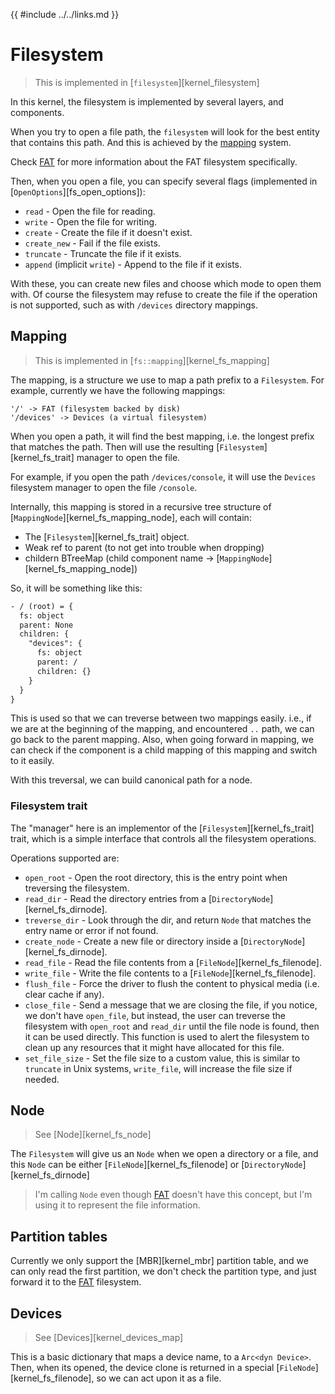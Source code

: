 {{ #include ../../links.md }}

# Filesystem

> This is implemented in [`filesystem`][kernel_filesystem]

In this kernel, the filesystem is implemented by several layers, and components.

When you try to open a file path, the `filesystem` will look for the best entity that contains this path.
And this is achieved by the [mapping](#mapping) system.

Check [FAT] for more information about the FAT filesystem specifically.

Then, when you open a file, you can specify several flags (implemented in [`OpenOptions`][fs_open_options]):
- `read` - Open the file for reading.
- `write` - Open the file for writing.
- `create` - Create the file if it doesn't exist.
- `create_new` - Fail if the file exists.
- `truncate` - Truncate the file if it exists.
- `append` (implicit `write`) - Append to the file if it exists.

With these, you can create new files and choose which mode to open them with. Of course the filesystem may refuse to create the file if the
operation is not supported, such as with `/devices` directory mappings.

## Mapping

> This is implemented in [`fs::mapping`][kernel_fs_mapping]

The mapping, is a structure we use to map a path prefix to a `Filesystem`.
For example, currently we have the following mappings:
```
'/' -> FAT (filesystem backed by disk)
'/devices' -> Devices (a virtual filesystem)
```

When you open a path, it will find the best mapping, i.e. the longest prefix that matches the path.
Then will use the resulting [`Filesystem`][kernel_fs_trait] manager to open the file.

For example, if you open the path `/devices/console`, it will use the `Devices` filesystem manager to open the file `/console`.

Internally, this mapping is stored in a recursive tree structure of [`MappingNode`][kernel_fs_mapping_node],
each will contain:
- The [`Filesystem`][kernel_fs_trait] object.
- Weak ref to parent (to not get into trouble when dropping)
- childern BTreeMap (child component name -> [`MappingNode`][kernel_fs_mapping_node])

So, it will be something like this:
```txt
- / (root) = {
  fs: object
  parent: None
  children: {
    "devices": {
      fs: object
      parent: /
      children: {}
    }
  }
}
```

This is used so that we can treverse between two mappings easily.
i.e., if we are at the beginning of the mapping, and encountered `..` path, we can go back to the parent mapping.
Also, when going forward in mapping, we can check if the component is a child mapping of this mapping and switch to it easily.

With this treversal, we can build canonical path for a node.


### Filesystem trait

The "manager" here is an implementor of the [`Filesystem`][kernel_fs_trait] trait, which is a simple interface that controls all
the filesystem operations.

Operations supported are:
- `open_root` - Open the root directory, this is the entry point when treversing the filesystem.
- `read_dir` - Read the directory entries from a [`DirectoryNode`][kernel_fs_dirnode].
- `treverse_dir` - Look through the dir, and return `Node` that matches the entry name or error if not found.
- `create_node` - Create a new file or directory inside a [`DirectoryNode`][kernel_fs_dirnode].
- `read_file` - Read the file contents from a [`FileNode`][kernel_fs_filenode].
- `write_file` - Write the file contents to a [`FileNode`][kernel_fs_filenode].
- `flush_file` - Force the driver to flush the content to physical media (i.e. clear cache if any).
- `close_file` - Send a message that we are closing the file, if you notice, we don't have `open_file`, but instead, the user can 
  treverse the filesystem with `open_root` and `read_dir` until the file node is found, then it can be used directly. This function
  is used to alert the filesystem to clean up any resources that it might have allocated for this file.
- `set_file_size` - Set the file size to a custom value, this is similar to `truncate` in Unix systems, `write_file`, will increase
  the file size if needed.

## Node

> See [Node][kernel_fs_node]

The `Filesystem` will give us an `Node` when we open a directory or a file, and this `Node` can be either [`FileNode`][kernel_fs_filenode] or [`DirectoryNode`][kernel_fs_dirnode]

> I'm calling `Node` even though [FAT] doesn't have this concept, but I'm using it to represent the file information.

## Partition tables

Currently we only support the [MBR][kernel_mbr] partition table, and we can only read the first partition, we don't check the partition type, and just forward it to the [FAT] filesystem.

## Devices

> See [Devices][kernel_devices_map]

This is a basic dictionary that maps a device name, to a `Arc<dyn Device>`. Then, when its opened, the device clone is
returned in a special [`FileNode`][kernel_fs_filenode], so we can act upon it as a file.

[FAT]: ./fat.md
